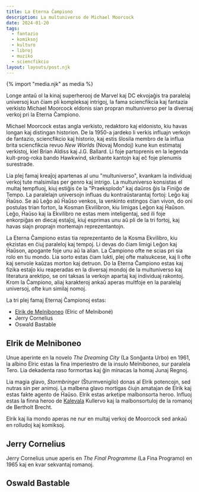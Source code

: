 ```yaml
---
title: La Eterna Ĉampiono
description: La multuniverso de Michael Moorcock
date: 2024-01-20
tags:
  - fantazio
  - komiksoj
  - kulturo
  - libroj
  - muziko
  - sciencfikcio
layout: layouts/post.njk
---
```

{% import "media.njk" as media %}

Longe antaŭ ol la kinaj superherooj de Marvel kaj DC ekvojaĝis tra paralelaj universoj kun ĉiam pli kompleksaj intrigoj, la fama sciencfikcia kaj fantazia verkisto Michael Moorcock eldonis sian propran multuniverso per la diversaj verkoj pri la Eterna Ĉampiono.

Michael Moorcock estas angla verkisto, redaktoro kaj eldonisto, kiu havas longan kaj distingan historion. De la 1950-a jardeko li verkis influajn verkojn de fantazio, sciencfikcio kaj historio, kaj estis ŝlosila membro de la influa brita sciencfikcia revuo _New Worlds_ (Novaj Mondoj) kune kun estimataj verkistoj, kiel Brian Aldiss kaj J.G. Ballard. Li foje partoprenis en la legenda kult-prog-roka bando Hawkwind, skribante kantojn kaj eĉ foje plenumis surestrade.

Lia plej famaj kreaĵoj apartenas al unu "multuniverso", kvankam la individuaj verkoj tute malsimilas per genro kaj intrigo. La multuniverso konsistas el multaj tempfluoj, kiuj estiĝis ĉe la "Praeksplodo" kaj daŭros ĝis la Finiĝo de Tempo. La paralelajn universojn influas du kontraŭstarantaj fortoj: Leĝo kaj Ĥaŭso. Se aŭ Leĝo aŭ Ĥaŭso venkos, la venkinto estingos ĉian vivon, do oni postulas trian forton, la Kosman Ekvilibron, kiu limigas Leĝon kaj Ĥaŭson. Leĝo, Ĥaŭso kaj la Ekvilibro ne estas mem inteligentaj, sed ili foje enkorpiĝas en diecaj estaĵoj, kiuj esprimas unu aŭ pli de la tri fortoj, kaj havas siajn proprajn mortemajn reprezentantojn.

La Eterna Ĉampiono estas tia reprezentanto de la Kosma Ekvilibro, kiu ekzistas en ĉiuj paraleloj kaj tempoj. Li devas do ĉiam limigi Leĝon kaj Ĥaŭson, apogante foje unu aŭ la alian. La Ĉampiono ofte ne scias pri sia rolo en tiu mondo. Lia sorto estas ĉiam lukti, plej ofte malsukcese, kaj li ofte kaj senvole kaŭzas morton kaj detruon. Do la Eterna Ĉampiono estas kaj fizika estaĵo kiu reaperadas en la diversaj mondoj de la multuniverso kaj literatura arektipo, se oni taksas la verkojn apartaj kaj individuaj rakontoj. Krom la Ĉampiono, aliaj karakteroj ankaŭ aperas multfoje en la paralelaj universoj, ofte kun similaj nomoj.

La tri plej famaj Eternaj Ĉampionoj estas:

* [Elrik de Melniboneo](https://en.wikipedia.org/wiki/Elric_of_Melnibon%C3%A9) (Elric of Melniboné)
* Jerry Cornelius
* Oswald Bastable

## Elrik de Melniboneo

Unue aperinte en la novelo _The Dreaming City_ (La Sonĝanta Urbo) en 1961, la albino Elric estas la fina imperiestro de la insulo Melniboneo, sur paralela Tero.  Lia dekadenta raso formortas kaj ĝin minacas la homaj Junaj Regnoj.

Lia magia glavo, _Stormbringer_ (Ŝturmvenigilo) donas al Elrik potencojn, sed nutras sin per animoj. La malbena glavo mortigas ĉiujn amatajan de Elrik kaj estas fakte agento de Ĥaŭso. Elrik estas arketipe malbonsorta heroo. Influoj estas la finna heroo de [Kalevala](https://en.wikipedia.org/wiki/Kalevala) Kullervo kaj la malbonsortuloj de la romanoj de Bertholt Brecht.

Elrik kaj lia mondo aperas ne nur en multaj verkoj de Moorcock sed ankaŭ en rolludoj kaj komiksoj.

## Jerry Cornelius

Jerry Cornelius unue aperis en _The Final Programme_ (La Fina Programo) en 1965 kaj en kvar sekvantaj romanoj.

## Oswald Bastable

